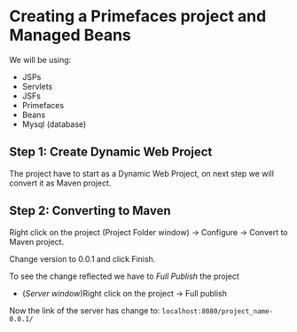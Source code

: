 # Creating a Primefaces project and Managed Beans

We will be using:

- JSPs
- Servlets
- JSFs
- Primefaces
- Beans
- Mysql (database)

## Step 1: Create Dynamic Web Project

The project have to start as a Dynamic Web Project, on next step we will convert it as Maven project.


## Step 2: Converting to Maven

Right click on the project (Project Folder window) 	→  Configure → Convert to Maven project.

Change version to 0.0.1 and click Finish.

To see the change reflected we have to _Full Publish_ the project

- (_Server window_)Right click on the project → Full publish

Now the link of the server has change to: `` localhost:8080/project_name-0.0.1/ ``
